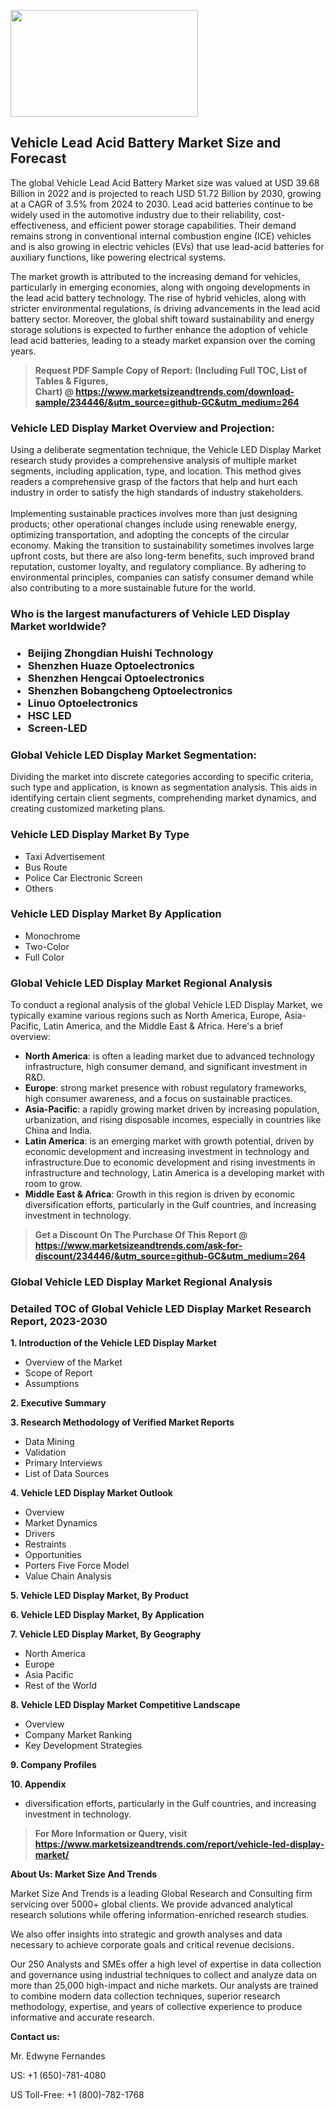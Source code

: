 <p><img class="alignnone size-medium wp-image-20088" src="https://ffe5etoiles.com/wp-content/uploads/2024/12/MST1-300x171.png" alt="" width="300" height="171" /></p><h2>Vehicle Lead Acid Battery Market Size and Forecast</h2><p>The global Vehicle Lead Acid Battery Market size was valued at USD 39.68 Billion in 2022 and is projected to reach USD 51.72 Billion by 2030, growing at a CAGR of 3.5% from 2024 to 2030. Lead acid batteries continue to be widely used in the automotive industry due to their reliability, cost-effectiveness, and efficient power storage capabilities. Their demand remains strong in conventional internal combustion engine (ICE) vehicles and is also growing in electric vehicles (EVs) that use lead-acid batteries for auxiliary functions, like powering electrical systems.</p><p>The market growth is attributed to the increasing demand for vehicles, particularly in emerging economies, along with ongoing developments in the lead acid battery technology. The rise of hybrid vehicles, along with stricter environmental regulations, is driving advancements in the lead acid battery sector. Moreover, the global shift toward sustainability and energy storage solutions is expected to further enhance the adoption of vehicle lead acid batteries, leading to a steady market expansion over the coming years.</p></p><blockquote id="" class=""><strong>Request PDF Sample Copy of Report: (Including Full TOC, List of Tables &amp; Figures, Chart)&nbsp;@&nbsp;<strong><a href="https://www.marketsizeandtrends.com/download-sample/234446/&utm_source=github-GC&utm_medium=264" target="_blank">https://www.marketsizeandtrends.com/download-sample/234446/&utm_source=github-GC&utm_medium=264</a></strong></strong></blockquote><h3 id="" class="">Vehicle LED Display Market&nbsp;Overview and Projection:</h3><p id="" class="">Using a deliberate segmentation technique, the Vehicle LED Display Market research study provides a comprehensive analysis of multiple market segments, including application, type, and location. This method gives readers a comprehensive grasp of the factors that help and hurt each industry in order to satisfy the high standards of industry stakeholders. <br /> <br />Implementing sustainable practices involves more than just designing products; other operational changes include using renewable energy, optimizing transportation, and adopting the concepts of the circular economy. Making the transition to sustainability sometimes involves large upfront costs, but there are also long-term benefits, such improved brand reputation, customer loyalty, and regulatory compliance. By adhering to environmental principles, companies can satisfy consumer demand while also contributing to a more sustainable future for the world.</p><h3 id="" class="">Who is the largest manufacturers of&nbsp;Vehicle LED Display Market worldwide?</h3><h3 class=""><p><ul><li>Beijing Zhongdian Huishi Technology </li><li> Shenzhen Huaze Optoelectronics </li><li> Shenzhen Hengcai Optoelectronics </li><li> Shenzhen Bobangcheng Optoelectronics </li><li> Linuo Optoelectronics </li><li> HSC LED </li><li> Screen-LED</li></ul></p></h3><h3 id="" class="">Global&nbsp;Vehicle LED Display Market Segmentation:</h3><p id="" class="">Dividing the market into discrete categories according to specific criteria, such type and application, is known as segmentation analysis. This aids in identifying certain client segments, comprehending market dynamics, and creating customized marketing plans.</p><h3 id="" class="">Vehicle LED Display Market&nbsp;By Type</h3><p><p><ul><li>Taxi Advertisement</li><li> Bus Route</li><li> Police Car Electronic Screen</li><li> Others</p></li></ul></p></p><h3 id="" class="">Vehicle LED Display Market&nbsp;By Application</h3><p class=""><p><ul><li>Monochrome</li><li> Two-Color</li><li> Full Color</li></ul></p></p><h3 id="" class="">Global Vehicle LED Display Market Regional Analysis</h3><p id="" class="">To conduct a regional analysis of the global Vehicle LED Display Market, we typically examine various regions such as North America, Europe, Asia-Pacific, Latin America, and the Middle East &amp; Africa. Here's a brief overview:</p><ul><li><strong>North America</strong>: is often a leading market due to advanced technology infrastructure, high consumer demand, and significant investment in R&amp;D.</li><li><strong>Europe</strong>: strong market presence with robust regulatory frameworks, high consumer awareness, and a focus on sustainable practices.</li><li><strong>Asia-Pacific</strong>: a rapidly growing market driven by increasing population, urbanization, and rising disposable incomes, especially in countries like China and India.</li><li><strong>Latin America</strong>: is an emerging market with growth potential, driven by economic development and increasing investment in technology and infrastructure.Due to economic development and rising investments in infrastructure and technology, Latin America is a developing market with room to grow.</li><li><strong>Middle East &amp; Africa</strong>: Growth in this region is driven by economic diversification efforts, particularly in the Gulf countries, and increasing investment in technology.</li></ul><blockquote id="" class=""><strong>Get a Discount On The Purchase Of This Report @ <strong><a href="https://www.marketsizeandtrends.com/ask-for-discount/234446/&utm_source=github-GC&utm_medium=264" target="_blank">https://www.marketsizeandtrends.com/ask-for-discount/234446/&utm_source=github-GC&utm_medium=264</a></strong></strong></blockquote><h3 id="" class="">Global Vehicle LED Display Market Regional Analysis</h3><h3 id="" class="">Detailed TOC of Global Vehicle LED Display Market Research Report, 2023-2030</h3><p id="" class=""><strong>1. Introduction of the Vehicle LED Display Market</strong></p><ul><li>Overview of the Market</li><li>Scope of Report</li><li>Assumptions</li></ul><p id="" class=""><strong>2. Executive Summary</strong></p><p id="" class=""><strong>3. Research Methodology of Verified Market Reports</strong></p><ul><li>Data Mining</li><li>Validation</li><li>Primary Interviews</li><li>List of Data Sources</li></ul><p id="" class=""><strong>4. Vehicle LED Display Market Outlook</strong></p><ul><li>Overview</li><li>Market Dynamics</li><li>Drivers</li><li>Restraints</li><li>Opportunities</li><li>Porters Five Force Model</li><li>Value Chain Analysis</li></ul><p id="" class=""><strong>5. Vehicle LED Display Market, By Product</strong></p><p id="" class=""><strong>6. Vehicle LED Display Market, By Application</strong></p><p id="" class=""><strong>7. Vehicle LED Display Market, By Geography</strong></p><ul><li>North America</li><li>Europe</li><li>Asia Pacific</li><li>Rest of the World</li></ul><p id="" class=""><strong>8. Vehicle LED Display Market Competitive Landscape</strong></p><ul><li>Overview</li><li>Company Market Ranking</li><li>Key Development Strategies</li></ul><p id="" class=""><strong>9. Company Profiles</strong></p><p id="" class=""><strong>10. Appendix</strong></p><ul><li>diversification efforts, particularly in the Gulf countries, and increasing investment in technology.</li></ul><blockquote id="" class=""><strong>For More Information or Query, visit <strong><strong><a href="https://www.marketsizeandtrends.com/report/vehicle-led-display-market/" target="_blank">https://www.marketsizeandtrends.com/report/vehicle-led-display-market/</a></strong></strong></strong></blockquote><p id="" class=""><strong>About Us: Market Size And Trends</strong></p><p id="" class="">Market Size And Trends is a leading Global Research and Consulting firm servicing over 5000+ global clients. We provide advanced analytical research solutions while offering information-enriched research studies.</p><p id="" class="">We also offer insights into strategic and growth analyses and data necessary to achieve corporate goals and critical revenue decisions.</p><p id="" class="">Our 250 Analysts and SMEs offer a high level of expertise in data collection and governance using industrial techniques to collect and analyze data on more than 25,000 high-impact and niche markets. Our analysts are trained to combine modern data collection techniques, superior research methodology, expertise, and years of collective experience to produce informative and accurate research.</p><p id="" class=""><strong>Contact us:</strong></p><p id="" class="">Mr. Edwyne Fernandes</p><p id="" class="">US: +1 (650)-781-4080</p><p id="" class="">US Toll-Free: +1 (800)-782-1768</p>
